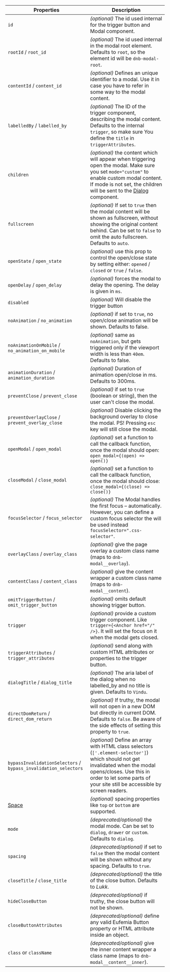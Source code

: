 ---
---

| Properties                                                      | Description                                                                                                                                                                                                                                     |
| --------------------------------------------------------------- | ----------------------------------------------------------------------------------------------------------------------------------------------------------------------------------------------------------------------------------------------- |
| `id`                                                            | _(optional)_ The id used internal for the trigger button and Modal component.                                                                                                                                                                   |
| `rootId` / `root_id`                                            | _(optional)_ The id used internal in the modal root element. Defaults to `root`, so the element id will be `dnb-modal-root`.                                                                                                                    |
| `contentId` / `content_id`                                      | _(optional)_ Defines an unique identifier to a modal. Use it in case you have to refer in some way to the modal content.                                                                                                                        |
| `labelledBy` / `labelled_by`                                    | _(optional)_ The ID of the trigger component, describing the modal content. Defaults to the internal `trigger`, so make sure You define the `title` in `triggerAttributes`.                                                                     |
| `children`                                                      | _(optional)_ the content which will appear when triggering open the modal. Make sure you set `mode="custom"` to enable custom modal content. If mode is not set, the children will be sent to the [Dialog](/uilib/components/dialog) component. |
| `fullscreen`                                                    | _(optional)_ If set to `true` then the modal content will be shown as fullscreen, without showing the original content behind. Can be set to `false` to omit the auto fullscreen. Defaults to `auto`.                                           |
| `openState` / `open_state`                                      | _(optional)_ use this prop to control the open/close state by setting either: `opened` / `closed` or `true` / `false`.                                                                                                                          |
| `openDelay` / `open_delay`                                      | _(optional)_ forces the modal to delay the opening. The delay is given in `ms`.                                                                                                                                                                 |
| `disabled`                                                      | _(optional)_ Will disable the trigger button                                                                                                                                                                                                    |
| `noAnimation` / `no_animation`                                  | _(optional)_ if set to `true`, no open/close animation will be shown. Defaults to false.                                                                                                                                                        |
| `noAnimationOnMobile` / `no_animation_on_mobile`                | _(optional)_ same as `noAnimation`, but gets triggered only if the viewport width is less than `40em`. Defaults to false.                                                                                                                       |
| `animationDuration` / `animation_duration`                      | _(optional)_ Duration of animation open/close in ms. Defaults to 300ms.                                                                                                                                                                         |
| `preventClose` / `prevent_close`                                | _(optional)_ if set to `true` (boolean or string), then the user can't close the modal.                                                                                                                                                         |
| `preventOverlayClose` / `prevent_overlay_close`                 | _(optional)_ Disable clicking the background overlay to close the modal. PS! Pressing `esc` key will still close the modal.                                                                                                                     |
| `openModal` / `open_modal`                                      | _(optional)_ set a function to call the callback function, once the modal should open: `open_modal={(open) => open()}`                                                                                                                          |
| `closeModal` / `close_modal`                                    | _(optional)_ set a function to call the callback function, once the modal should close: `close_modal={(close) => close()}`                                                                                                                      |
| `focusSelector` / `focus_selector`                              | _(optional)_ The Modal handles the first focus – automatically. However, you can define a custom focus selector the will be used instead `focusSelector=".css-selector"`.                                                                       |
| `overlayClass` / `overlay_class`                                | _(optional)_ give the page overlay a custom class name (maps to `dnb-modal__overlay`).                                                                                                                                                          |
| `contentClass` / `content_class`                                | _(optional)_ give the content wrapper a custom class name (maps to `dnb-modal__content`).                                                                                                                                                       |
| `omitTriggerButton` / `omit_trigger_button`                     | _(optional)_ omits default showing trigger button.                                                                                                                                                                                              |
| `trigger`                                                       | _(optional)_ provide a custom trigger component. Like `trigger={<Anchor href="/" />}`. It will set the focus on it when the modal gets closed.                                                                                                  |
| `triggerAttributes` / `trigger_attributes`                      | _(optional)_ send along with custom HTML attributes or properties to the trigger button.                                                                                                                                                        |
| `dialogTitle` / `dialog_title`                                  | _(optional)_ The aria label of the dialog when no labelled_by and no title is given. Defaults to `Vindu`.                                                                                                                                       |
| `directDomReturn` / `direct_dom_return`                         | _(optional)_ If truthy, the modal will not open in a new DOM but directly in current DOM. Defaults to `false`. Be aware of the side effects of setting this property to `true`.                                                                 |
| `bypassInvalidationSelectors` / `bypass_invalidation_selectors` | _(optional)_ Define an array with HTML class selectors (`['.element-selector']`) which should not get invalidated when the modal opens/closes. Use this in order to let some parts of your site still be accessible by screen readers.          |
| [Space](/uilib/components/space/properties)                     | _(optional)_ spacing properties like `top` or `bottom` are supported.                                                                                                                                                                           |
| `mode`                                                          | _(deprecated/optional)_ the modal mode. Can be set to `dialog`, `drawer` or `custom`. Defaults to `dialog`.                                                                                                                                     |
| `spacing`                                                       | _(deprecated/optional)_ if set to `false` then the modal content will be shown without any spacing. Defaults to `true`.                                                                                                                         |
| `closeTitle` / `close_title`                                    | _(deprecated/optional)_ the title of the close button. Defaults to _Lukk_.                                                                                                                                                                      |
| `hideCloseButton`                                               | _(deprecated/optional)_ if truthy, the close button will not be shown.                                                                                                                                                                          |
| `closeButtonAttributes`                                         | _(deprecated/optional)_ define any valid Eufemia Button property or HTML attribute inside an object.                                                                                                                                            |
| `class` or `className`                                          | _(deprecated/optional)_ give the inner content wrapper a class name (maps to `dnb-modal__content__inner`).                                                                                                                                      |

